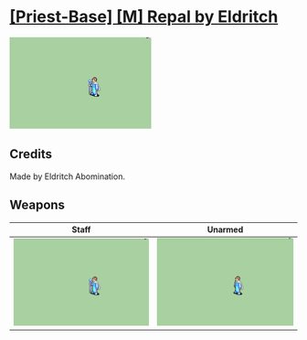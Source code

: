 # [\[Priest-Base\] \[M\] Repal by Eldritch](./)
 

<img src="./7.%20Staff/Staff_000.png" alt="[Priest-Base] [M] Repal by Eldritch standing" />

## Credits

Made by Eldritch Abomination.

## Weapons
 

|Staff |Unarmed |
|  :---: | :---: |
| <img alt="Staff animation" src="./7.%20Staff/Staff.gif" /> | <img alt="Unarmed animation" src="./8.%20Unarmed/Unarmed.gif" /> |
